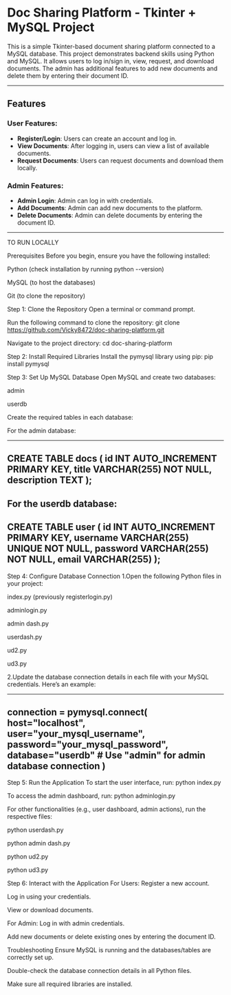 # Doc Sharing Platform - Tkinter + MySQL Project

This is a simple Tkinter-based document sharing platform connected to a MySQL database. This project demonstrates backend skills using Python and MySQL. It allows users to log in/sign in, view, request, and download documents. The admin has additional features to add new documents and delete them by entering their document ID.

---

## Features

### User Features:
- **Register/Login**: Users can create an account and log in.
- **View Documents**: After logging in, users can view a list of available documents.
- **Request Documents**: Users can request documents and download them locally.

### Admin Features:
- **Admin Login**: Admin can log in with credentials.
- **Add Documents**: Admin can add new documents to the platform.
- **Delete Documents**: Admin can delete documents by entering the document ID.

---
 TO RUN LOCALLY

 
Prerequisites
Before you begin, ensure you have the following installed:

Python (check installation by running python --version)

MySQL (to host the databases)

Git (to clone the repository)

Step 1: Clone the Repository
Open a terminal or command prompt.

Run the following command to clone the repository:
git clone https://github.com/Vicky8472/doc-sharing-platform.git

Navigate to the project directory:
cd doc-sharing-platform

Step 2: Install Required Libraries
Install the pymysql library using pip:
pip install pymysql

Step 3: Set Up MySQL Database
Open MySQL and create two databases:

admin

userdb

Create the required tables in each database:




For the admin database:
______________
   CREATE TABLE docs (
    id INT AUTO_INCREMENT PRIMARY KEY,
    title VARCHAR(255) NOT NULL,
    description TEXT
);
---

For the userdb database:
----
CREATE TABLE user (
    id INT AUTO_INCREMENT PRIMARY KEY,
    username VARCHAR(255) UNIQUE NOT NULL,
    password VARCHAR(255) NOT NULL,
    email VARCHAR(255)
);
-----



Step 4: Configure Database Connection
1.Open the following Python files in your project:

index.py (previously registerlogin.py)

adminlogin.py

admin dash.py

userdash.py

ud2.py

ud3.py


2.Update the database connection details in each file with your MySQL credentials. Here’s an example:

 --------
 
 connection = pymysql.connect(
    host="localhost",
    user="your_mysql_username",
    password="your_mysql_password",
    database="userdb"  # Use "admin" for admin database connection
)
---------
Step 5: Run the Application
To start the user interface, run:
python index.py

To access the admin dashboard, run:
python adminlogin.py

For other functionalities (e.g., user dashboard, admin actions), run the respective files:

python userdash.py

python admin dash.py

python ud2.py

python ud3.py

Step 6: Interact with the Application
For Users:
Register a new account.

Log in using your credentials.

View or download documents.

For Admin:
Log in with admin credentials.

Add new documents or delete existing ones by entering the document ID.

Troubleshooting
Ensure MySQL is running and the databases/tables are correctly set up.

Double-check the database connection details in all Python files.

Make sure all required libraries are installed.




